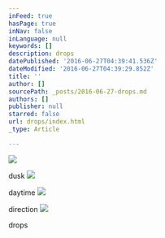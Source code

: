 ```yaml
---
inFeed: true
hasPage: true
inNav: false
inLanguage: null
keywords: []
description: drops
datePublished: '2016-06-27T04:39:41.536Z'
dateModified: '2016-06-27T04:39:29.852Z'
title: ''
author: []
sourcePath: _posts/2016-06-27-drops.md
authors: []
publisher: null
starred: false
url: drops/index.html
_type: Article

---
```

![](https://the-grid-user-content.s3-us-west-2.amazonaws.com/fb95f882-5293-416f-b865-091f69d4cda7.jpg)

dusk
![](https://the-grid-user-content.s3-us-west-2.amazonaws.com/df76520c-6874-4081-ac11-ef0bf3c1492e.jpg)

daytime
![](https://the-grid-user-content.s3-us-west-2.amazonaws.com/4343a1b2-4cfb-4e38-8aad-29508395d4cf.jpg)

direction
![](https://the-grid-user-content.s3-us-west-2.amazonaws.com/8c2dc0ed-045b-4c6f-a90a-536d48605206.jpg)

drops